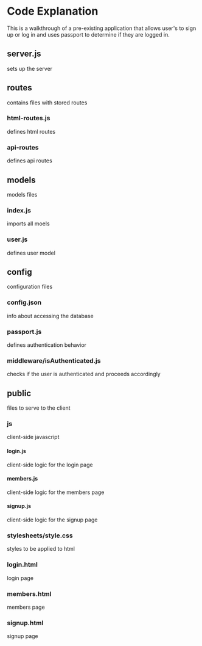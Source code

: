 # Code Explanation
This is a walkthrough of a pre-existing application that allows user's to sign up or log in and uses passport to determine if they are logged in.

## server.js
sets up the server

## routes
contains files with stored routes

### html-routes.js
defines html routes

### api-routes
defines api routes

## models
models files

### index.js
imports all moels

### user.js
defines user model

## config
configuration files

### config.json
info about accessing the database

### passport.js
defines authentication behavior

### middleware/isAuthenticated.js
checks if the user is authenticated and proceeds accordingly

## public
files to serve to the client

### js
client-side javascript

#### login.js
client-side logic for the login page

#### members.js
client-side logic for the members page

#### signup.js
client-side logic for the signup page

### stylesheets/style.css
styles to be applied to html

### login.html
login page

### members.html
members page

### signup.html
signup page